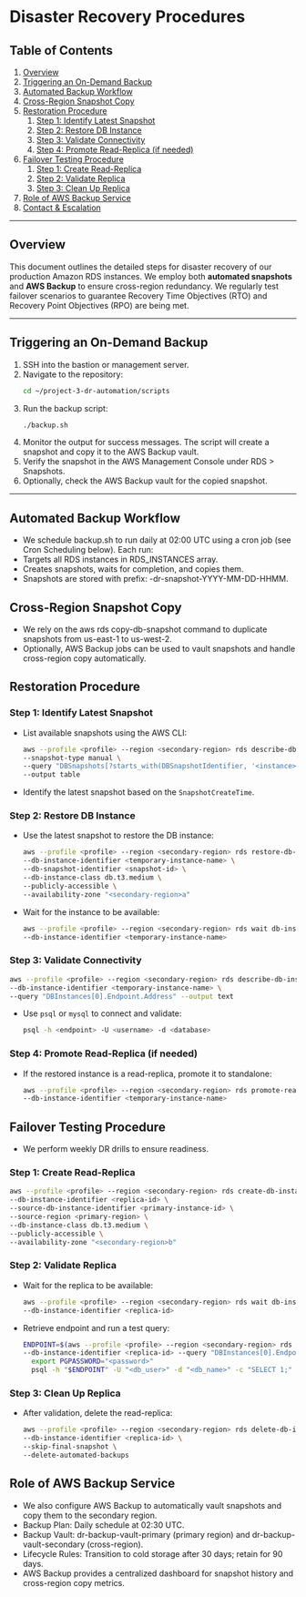 # Disaster Recovery Procedures

## Table of Contents

1. [Overview](#overview)  
2. [Triggering an On-Demand Backup](#triggering-an-on-demand-backup)  
3. [Automated Backup Workflow](#automated-backup-workflow)  
4. [Cross-Region Snapshot Copy](#cross-region-snapshot-copy)  
5. [Restoration Procedure](#restoration-procedure)  
   1. [Step 1: Identify Latest Snapshot](#step-1-identify-latest-snapshot)  
   2. [Step 2: Restore DB Instance](#step-2-restore-db-instance)  
   3. [Step 3: Validate Connectivity](#step-3-validate-connectivity)  
   4. [Step 4: Promote Read-Replica (if needed)](#step-4-promote-read-replica-if-needed)  
6. [Failover Testing Procedure](#failover-testing-procedure)  
   1. [Step 1: Create Read-Replica](#step-1-create-read-replica)  
   2. [Step 2: Validate Replica](#step-2-validate-replica)  
   3. [Step 3: Clean Up Replica](#step-3-clean-up-replica)  
7. [Role of AWS Backup Service](#role-of-aws-backup-service)  
8. [Contact & Escalation](#contact-escalation)

---

## Overview

This document outlines the detailed steps for disaster recovery of our production Amazon RDS instances. We employ both **automated snapshots** and **AWS Backup** to ensure cross-region redundancy. We regularly test failover scenarios to guarantee Recovery Time Objectives (RTO) and Recovery Point Objectives (RPO) are being met.

---

## Triggering an On-Demand Backup

1. SSH into the bastion or management server.  
2. Navigate to the repository:  
   ```bash
   cd ~/project-3-dr-automation/scripts
3. Run the backup script:  
   ```bash
   ./backup.sh
   ```
4. Monitor the output for success messages. The script will create a snapshot and copy it to the AWS Backup vault.
5. Verify the snapshot in the AWS Management Console under RDS > Snapshots.
6. Optionally, check the AWS Backup vault for the copied snapshot.
---

## Automated Backup Workflow
- We schedule backup.sh to run daily at 02:00 UTC using a cron job (see Cron Scheduling below). Each run:
- Targets all RDS instances in RDS_INSTANCES array.
- Creates snapshots, waits for completion, and copies them.
- Snapshots are stored with prefix:
<instance>-dr-snapshot-YYYY-MM-DD-HHMM.


## Cross-Region Snapshot Copy
- We rely on the aws rds copy-db-snapshot command to duplicate snapshots from us-east-1 to us-west-2.
- Optionally, AWS Backup jobs can be used to vault snapshots and handle cross-region copy automatically.

## Restoration Procedure
### Step 1: Identify Latest Snapshot
- List available snapshots using the AWS CLI:
  ```bash
  aws --profile <profile> --region <secondary-region> rds describe-db-snapshots \
  --snapshot-type manual \
  --query "DBSnapshots[?starts_with(DBSnapshotIdentifier, '<instance>-dr-snapshot')].[DBSnapshotIdentifier, SnapshotCreateTime]" \
  --output table
  ```
- Identify the latest snapshot based on the `SnapshotCreateTime`.

### Step 2: Restore DB Instance
- Use the latest snapshot to restore the DB instance:
  ```bash
  aws --profile <profile> --region <secondary-region> rds restore-db-instance-from-db-snapshot \
  --db-instance-identifier <temporary-instance-name> \
  --db-snapshot-identifier <snapshot-id> \
  --db-instance-class db.t3.medium \
  --publicly-accessible \
  --availability-zone "<secondary-region>a"
  ```

- Wait for the instance to be available:
  ```bash
  aws --profile <profile> --region <secondary-region> rds wait db-instance-available \
  --db-instance-identifier <temporary-instance-name>
  ```

### Step 3: Validate Connectivity
  ```bash
  aws --profile <profile> --region <secondary-region> rds describe-db-instances \
  --db-instance-identifier <temporary-instance-name> \
  --query "DBInstances[0].Endpoint.Address" --output text
  ```

- Use `psql` or `mysql` to connect and validate:
  ```bash
  psql -h <endpoint> -U <username> -d <database>
  ```

### Step 4: Promote Read-Replica (if needed)
- If the restored instance is a read-replica, promote it to standalone:
  ```bash
  aws --profile <profile> --region <secondary-region> rds promote-read-replica \
  --db-instance-identifier <temporary-instance-name>
  ```

## Failover Testing Procedure
- We perform weekly DR drills to ensure readiness. 
### Step 1: Create Read-Replica
  ```bash
  aws --profile <profile> --region <secondary-region> rds create-db-instance-read-replica \
  --db-instance-identifier <replica-id> \
  --source-db-instance-identifier <primary-instance-id> \
  --source-region <primary-region> \
  --db-instance-class db.t3.medium \
  --publicly-accessible \
  --availability-zone "<secondary-region>b"

  ```

### Step 2: Validate Replica
- Wait for the replica to be available:
  ```bash
  aws --profile <profile> --region <secondary-region> rds wait db-instance-available \
  --db-instance-identifier <replica-id>
  ```

- Retrieve endpoint and run a test query:
  ```bash
  ENDPOINT=$(aws --profile <profile> --region <secondary-region> rds describe-db-instances \
  --db-instance-identifier <replica-id> --query "DBInstances[0].Endpoint.Address" --output text)
    export PGPASSWORD="<password>"
    psql -h "$ENDPOINT" -U "<db_user>" -d "<db_name>" -c "SELECT 1;"
  ```

### Step 3: Clean Up Replica
- After validation, delete the read-replica:
  ```bash
  aws --profile <profile> --region <secondary-region> rds delete-db-instance \
  --db-instance-identifier <replica-id> \
  --skip-final-snapshot \
  --delete-automated-backups
  ```

## Role of AWS Backup Service
- We also configure AWS Backup to automatically vault snapshots and copy them to the secondary region.
- Backup Plan: Daily schedule at 02:30 UTC.
- Backup Vault: dr-backup-vault-primary (primary region) and dr-backup-vault-secondary (cross-region).
- Lifecycle Rules: Transition to cold storage after 30 days; retain for 90 days.
- AWS Backup provides a centralized dashboard for snapshot history and cross-region copy metrics.